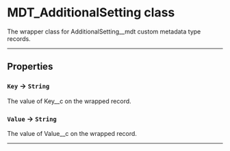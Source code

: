 # MDT_AdditionalSetting class

The wrapper class for AdditionalSetting__mdt custom metadata type records.

---
## Properties

### `Key` → `String`

The value of Key__c on the wrapped record.

### `Value` → `String`

The value of Value__c on the wrapped record.

---
